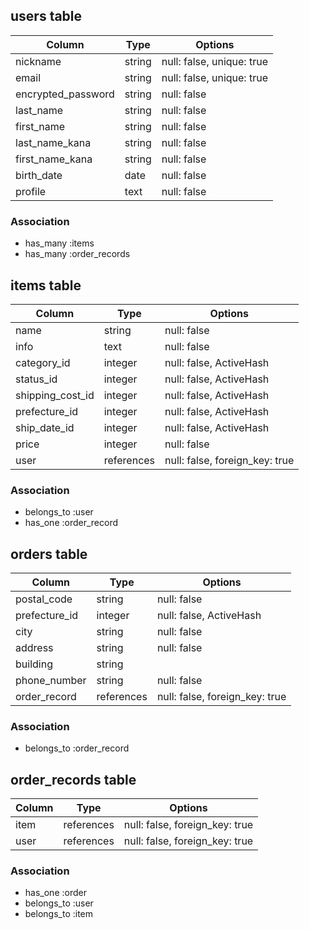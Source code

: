 ## users table

| Column               | Type   | Options                   |
| -------------------- | ------ | ------------------------- |
| nickname             | string | null: false, unique: true |
| email                | string | null: false, unique: true |
| encrypted_password   | string | null: false               |
| last_name            | string | null: false               |
| first_name           | string | null: false               |
| last_name_kana       | string | null: false               |
| first_name_kana      | string | null: false               |
| birth_date           | date   | null: false               |
| profile              | text   | null: false               |

### Association
- has_many :items
- has_many :order_records

## items table

| Column              | Type       | Options                        |
| ------------------- | ---------- | ------------------------------ |
| name                | string     | null: false                    |
| info                | text       | null: false                    |
| category_id         | integer    | null: false, ActiveHash        |
| status_id           | integer    | null: false, ActiveHash        |
| shipping_cost_id    | integer    | null: false, ActiveHash        |
| prefecture_id       | integer    | null: false, ActiveHash        |
| ship_date_id        | integer    | null: false, ActiveHash        |
| price               | integer    | null: false                    |
| user                | references | null: false, foreign_key: true |

### Association
- belongs_to :user
- has_one :order_record

## orders table

| Column              | Type       | Options                        |
| ------------------- | ---------- | ------------------------------ |
| postal_code         | string     | null: false                    |
| prefecture_id       | integer    | null: false, ActiveHash        |
| city                | string     | null: false                    |
| address             | string     | null: false                    |
| building            | string     |                                |
| phone_number        | string     | null: false                    |
| order_record        | references | null: false, foreign_key: true |

### Association
- belongs_to :order_record

## order_records table
| Column              | Type       | Options                        |
| ------------------- | ---------- | ------------------------------ |
| item                | references | null: false, foreign_key: true |
| user                | references | null: false, foreign_key: true |


### Association
- has_one :order
- belongs_to :user
- belongs_to :item
